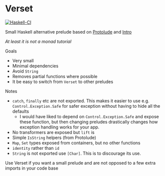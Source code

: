 # Verset

[![Haskell-CI](https://github.com/andrevdm/verset/actions/workflows/haskell-ci.yml/badge.svg?branch=master)](https://github.com/andrevdm/verset/actions/workflows/haskell-ci.yml)


Small Haskell alternative prelude based on [Protolude](https://hackage.haskell.org/package/protolude) and [Intro](https://hackage.haskell.org/package/intro)

*At least it is not a monad tutorial*

Goals
 - Very small
 - Minimal dependencies
 - Avoid `String`
 - Removes partial functions where possible
 - It be easy to switch from `Verset` to other preludes



Notes
 - `catch`, `finally` etc are not exported. This makes it easier to use e.g. `Control.Exception.Safe` for safer exception without having to hide all the defaults
   - I would have liked to depend on `Control.Exception.Safe` and expose these function, but then changing preludes drastically changes how exception handling works for your app. 
 - No transformers are exposed but `lift` is
 - Simple `IsString` helpers (from Protolude)
 - `Map`, `Set` types exposed from containers, but no other functions
 - `identity` rather than `id`
 - `String` is not exported use `[Char]`. This is to discourage its use.


 Use Verset if you want a small prelude and are not opposed to a few extra imports in your code base
